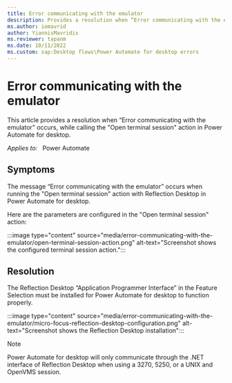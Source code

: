 ```yaml
---
title: Error communicating with the emulator
description: Provides a resolution when “Error communicating with the emulator” occurs, while calling the "Open terminal session" action in Power Automate for desktop.
ms.author: iomavrid
author: YiannisMavridis
ms.reviewer: tapanm
ms.date: 10/11/2022
ms.custom: sap:Desktop flows\Power Automate for desktop errors
---
```

# Error communicating with the emulator

This article provides a resolution when “Error communicating with the emulator” occurs, while calling the "Open terminal session" action in Power Automate for desktop.

_Applies to:_ &nbsp; Power Automate

## Symptoms

The message “Error communicating with the emulator” occurs when running the "Open terminal session" action with Reflection Desktop in Power Automate for desktop.

Here are the parameters are configured in the "Open terminal session" action:

:::image type="content" source="media/error-communicating-with-the-emulator/open-terminal-session-action.png" alt-text="Screenshot shows the configured terminal session action.":::

## Resolution

The Reflection Desktop “Application Programmer Interface” in the Feature Selection must be installed for Power Automate for desktop to function properly.

:::image type="content" source="media/error-communicating-with-the-emulator/micro-focus-reflection-desktop-configuration.png" alt-text="Screenshot shows the Reflection Desktop installation":::

> [!NOTE]
> Power Automate for desktop will only communicate through the .NET interface of Reflection Desktop when using a 3270, 5250, or a UNIX and OpenVMS session.
